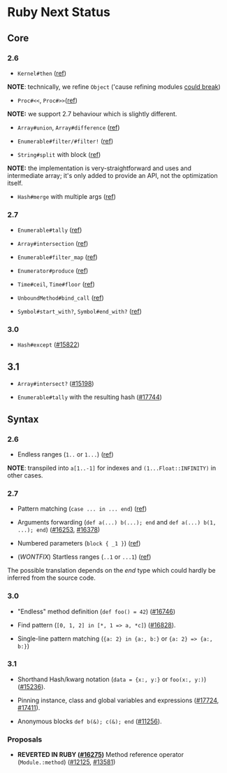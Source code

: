 # Ruby Next Status

## Core

### 2.6

- `Kernel#then` ([ref](https://rubyreferences.github.io/rubychanges/2.6.html#then-as-an-alias-for-yield_self))

**NOTE**: technically, we refine `Object` ('cause refining modules [could break](https://bugs.ruby-lang.org/issues/13446))

- `Proc#<<`, `Proc#>>`([ref](https://rubyreferences.github.io/rubychanges/2.6.html#proc-composition))

**NOTE:** we support 2.7 behaviour which is slightly different.

- `Array#union`, `Array#difference` ([ref](https://rubyreferences.github.io/rubychanges/2.6.html#arrayunion-and-arraydifference))

- `Enumerable#filter/#filter!` ([ref](https://rubyreferences.github.io/rubychanges/2.6.html#hashmerge-with-multiple-arguments))

- `String#split` with block ([ref](https://rubyreferences.github.io/rubychanges/2.6.html#stringsplit-with-block))

**NOTE:** the implementation is very-straightforward and uses and intermediate array; it's only added to provide an API, not the optimization itself.

- `Hash#merge` with multiple args ([ref](https://rubyreferences.github.io/rubychanges/2.6.html#hashmerge-with-multiple-arguments))

### 2.7

- `Enumerable#tally` ([ref](https://rubyreferences.github.io/rubychanges/2.7.html#enumerabletally))

- `Array#intersection` ([ref](https://rubyreferences.github.io/rubychanges/2.7.html#arrayintersection))

- `Enumerable#filter_map` ([ref](https://rubyreferences.github.io/rubychanges/2.7.html#enumerablefilter_map))

- `Enumerator#produce` ([ref](https://rubyreferences.github.io/rubychanges/2.7.html#enumeratorproduce))

- `Time#ceil`, `Time#floor` ([ref](https://rubyreferences.github.io/rubychanges/2.7.html#floor-and-ceil))

- `UnboundMethod#bind_call` ([ref](https://rubyreferences.github.io/rubychanges/2.7.html#unboundmethodbind_call))

- `Symbol#start_with?`, `Symbol#end_with?` ([ref](https://rubyreferences.github.io/rubychanges/2.7.html#symbolstart_with-and-end_with))

### 3.0

- `Hash#except` ([#15822](https://bugs.ruby-lang.org/issues/15822))

## 3.1

- `Array#intersect?` ([#15198](https://bugs.ruby-lang.org/issues/15198))

- `Enumerable#tally` with the resulting hash ([#17744](https://bugs.ruby-lang.org/issues/17744))

## Syntax

### 2.6

- Endless ranges (`1..` or `1...`) ([ref](https://rubyreferences.github.io/rubychanges/2.6.html#endless-range-1))

**NOTE**: transpiled into `a[1..-1]` for indexes and `(1...Float::INFINITY)` in other cases.

### 2.7

- Pattern matching (`case ... in ... end`) ([ref](https://rubyreferences.github.io/rubychanges/2.7.html#pattern-matching))

- Arguments forwarding (`def a(...) b(...); end` and `def a(...) b(1, ...); end`) ([#16253](https://bugs.ruby-lang.org/issues/16253), [#16378](https://bugs.ruby-lang.org/issues/16378))

- Numbered parameters (`block { _1 }`) ([ref](https://rubyreferences.github.io/rubychanges/2.7.html#numbered-block-parameters))

- (_WONTFIX_) Startless ranges (`..1` or `...1`) ([ref](https://rubyreferences.github.io/rubychanges/2.7.html#beginless-range))

The possible translation depends on the _end_ type which could hardly be inferred from the source code.

### 3.0

- "Endless" method definition (`def foo() = 42`) ([#16746](https://bugs.ruby-lang.org/issues/16746))

- Find pattern (`[0, 1, 2] in [*, 1 => a, *c]`) ([#16828](https://bugs.ruby-lang.org/issues/16828)).

- Single-line pattern matching (`{a: 2} in {a:, b:}` or `{a: 2} => {a:, b:}`)

### 3.1

- Shorthand Hash/kwarg notation (`data = {x:, y:}` or `foo(x:, y:)`) ([#15236](https://bugs.ruby-lang.org/issues/15236)).

- Pinning instance, class and global variables and expressions ([#17724](https://bugs.ruby-lang.org/issues/17724), [#17411](https://bugs.ruby-lang.org/issues/17411)).

- Anonymous blocks `def b(&); c(&); end` ([#11256](https://bugs.ruby-lang.org/issues/11256)).

### Proposals

- **REVERTED IN RUBY ([#16275](https://bugs.ruby-lang.org/issues/16275))** Method reference operator (`Module.:method`) ([#12125](https://bugs.ruby-lang.org/issues/12125), [#13581](https://bugs.ruby-lang.org/issues/13581))
